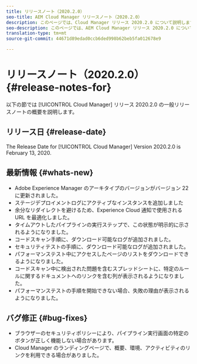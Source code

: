 ```yaml
---
title: リリースノート（2020.2.0）
seo-title: AEM Cloud Manager リリースノート（2020.2.0）
description: このページでは、Cloud Manager リリース 2020.2.0 について説明します。
seo-description: このページでは、AEM Cloud Manager リリース 2020.2.0 について説明します。
translation-type: tm+mt
source-git-commit: 44671d89edad0ccb6ded998b62beb5fa012678e9

---
```


# リリースノート（2020.2.0） {#release-notes-for}

以下の節では [!UICONTROL Cloud Manager] リリース 2020.2.0 の一般リリースノートの概要を説明します。

## リリース日 {#release-date}

The Release Date for [!UICONTROL Cloud Manager] Version 2020.2.0 is February 13, 2020.

## 最新情報 {#whats-new}

* Adobe Experience Manager のアーキタイプのバージョンがバージョン 22 に更新されました。
* ステージデプロイメントログにアクティブなインスタンスを追加しました
* 余分なリダイレクトを避けるため、Experience Cloud 通知で使用される URL を最適化しました。
* タイムアウトしたパイプラインの実行ステップで、この状態が明示的に示されるようになりました。
* コードスキャン手順に、ダウンロード可能なログが追加されました。
* セキュリティテストの手順に、ダウンロード可能なログが追加されました。
* パフォーマンステスト中にアクセスしたページのリストをダウンロードできるようになりました。
* コードスキャン中に検出された問題を含むスプレッドシートに、特定のルールに関するドキュメントへのリンクを含む列が表示されるようになりました。
* パフォーマンステストの手順を開始できない場合、失敗の理由が表示されるようになりました。

## バグ修正 {#bug-fixes}

* ブラウザーのセキュリティポリシーにより、パイプライン実行画面の特定のボタンが正しく機能しない場合があります。
* Cloud Manager のランディングページで、概要、環境、アクティビティのリンクを利用できる場合がありました。
